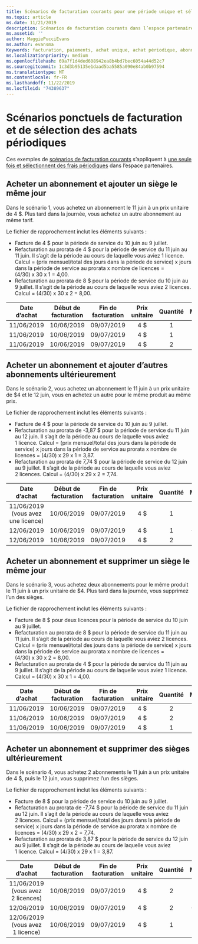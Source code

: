 ```yaml
---
title: Scénarios de facturation courants pour une période unique et sélection des achats récurrents | Espace partenaires
ms.topic: article
ms.date: 11/21/2019
description: Scénarios de facturation courants dans l’espace partenaires pour une période unique et sélectionnez des achats récurrents (tels que l’achat d’abonnements, l’ajout d’abonnements, l’ajout et la suppression de sièges).
ms.assetid: ''
author: MaggiePucciEvans
ms.author: evansma
Keywords: facturation, paiements, achat unique, achat périodique, abonnements, sièges
ms.localizationpriority: medium
ms.openlocfilehash: 69a7f1d4ded608942ea8b4bd7bec6054a44d52c7
ms.sourcegitcommit: 1c3d3b95135e1daad5ba5585a090e84ab0b97594
ms.translationtype: MT
ms.contentlocale: fr-FR
ms.lasthandoff: 11/22/2019
ms.locfileid: "74389637"
---
```

# <a name="one-time-and-select-recurring-purchase-billing-scenarios"></a>Scénarios ponctuels de facturation et de sélection des achats périodiques

Ces exemples de [scénarios de facturation courants](common-billing-scenarios.md) s’appliquent à [une seule fois et sélectionnent des frais périodiques](one-time-and-recurring-billing.md) dans l’espace partenaires.

## <a name="purchase-a-subscription-and-add-a-seat-on-the-same-day"></a>Acheter un abonnement et ajouter un siège le même jour

Dans le scénario 1, vous achetez un abonnement le 11 juin à un prix unitaire de 4 $. Plus tard dans la journée, vous achetez un autre abonnement au même tarif.

Le fichier de rapprochement inclut les éléments suivants :

- Facture de 4 $ pour la période de service du 10 juin au 9 juillet.
- Refacturation au prorata de 4 $ pour la période de service du 11 juin au 11 juin. Il s’agit de la période au cours de laquelle vous aviez 1 licence. Calcul = (prix mensuel/total des jours dans la période de service) x jours dans la période de service au prorata x nombre de licences = (4/30) x 30 x 1 = 4,00.
- Refacturation au prorata de 8 $ pour la période de service du 10 juin au 9 juillet. Il s’agit de la période au cours de laquelle vous aviez 2 licences. Calcul = (4/30) x 30 x 2 = 8,00.

|**Date d’achat**   |**Début de facturation** |**Fin de facturation**  |**Prix unitaire**  |**Quantité**  |**Montant** |**Type de facturation** |
|:------:|:------:|:------:|:------:|:------:|:------:|:-----:|
|11/06/2019      |10/06/2019   |09/07/2019         |4 $                |1                 |4 $            |Nouveau         |
|11/06/2019     | 10/06/2019    |09/07/2019        |4 $        |1        | -4 $       |addQuantity           |
|11/06/2019     | 10/06/2019    |09/07/2019        |4 $        | 2      |8 $         |addQuantity           |

## <a name="purchase-a-subscription-and-add-more-subscriptions-later"></a>Acheter un abonnement et ajouter d’autres abonnements ultérieurement

Dans le scénario 2, vous achetez un abonnement le 11 juin à un prix unitaire de $4 et le 12 juin, vous en achetez un autre pour le même produit au même prix.

Le fichier de rapprochement inclut les éléments suivants :

- Facture de 4 $ pour la période de service du 10 juin au 9 juillet.
- Refacturation au prorata de -3,87 $ pour la période de service du 11 juin au 12 juin. Il s’agit de la période au cours de laquelle vous aviez 1 licence. Calcul = (prix mensuel/total des jours dans la période de service) x jours dans la période de service au prorata x nombre de licences = (4/30) x 29 x 1 = 3,87.
- Refacturation au prorata de 7,74 $ pour la période de service du 12 juin au 9 juillet. Il s’agit de la période au cours de laquelle vous aviez 2 licences. Calcul = (4/30) x 29 x 2 = 7,74.

|**Date d’achat**   |**Début de facturation** |**Fin de facturation**  |**Prix unitaire**  |**Quantité**  |**Montant** |**Type de facturation** |
|:------:|:------:|:------:|:------:|:------:|:------:|:-----:|
|11/06/2019 (vous avez une licence)     |10/06/2019   |09/07/2019         |4 $         |1        |4 $            |Nouveau         |
|12/06/2019     | 10/06/2019    |09/07/2019        |4 $        |1        | -3,87 $       |addQuantity           |
|12/06/2019     | 10/06/2019    |09/07/2019        |4 $        | 2      |7,74 $       |addQuantity           |

## <a name="purchase-a-subscription-and-remove-a-seat-on-the-same-day"></a>Acheter un abonnement et supprimer un siège le même jour

Dans le scénario 3, vous achetez deux abonnements pour le même produit le 11 juin à un prix unitaire de $4. Plus tard dans la journée, vous supprimez l’un des sièges.  

Le fichier de rapprochement inclut les éléments suivants :

- Facture de 8 $ pour deux licences pour la période de service du 10 juin au 9 juillet.
- Refacturation au prorata de 8 $ pour la période de service du 11 juin au 11 juin. Il s’agit de la période au cours de laquelle vous aviez 2 licences. Calcul = (prix mensuel/total des jours dans la période de service) x jours dans la période de service au prorata x nombre de licences = (4/30) x 30 x 2 = 8,00.
- Refacturation au prorata de 4 $ pour la période de service du 11 juin au 9 juillet. Il s’agit de la période au cours de laquelle vous aviez 1 licence. Calcul = (4/30) x 30 x 1 = 4,00.

|**Date d’achat**   |**Début de facturation** |**Fin de facturation**  |**Prix unitaire**  |**Quantité**  |**Montant** |**Type de facturation** |
|:------:|:------:|:------:|:------:|:------:|:------:|:-----:|
|11/06/2019      |10/06/2019   |09/07/2019         |4 $                |2                 |8 $            |Nouveau         |
|11/06/2019     | 10/06/2019    |09/07/2019        |4 $        |2        | -8 $       |removeQuantity           |
|11/06/2019     | 10/06/2019    |09/07/2019        |4 $        | 1      |4 $         |removeQuantity           |

## <a name="purchase-a-subscription-and-remove-seats-later"></a>Acheter un abonnement et supprimer des sièges ultérieurement

Dans le scénario 4, vous achetez 2 abonnements le 11 juin à un prix unitaire de 4 $, puis le 12 juin, vous supprimez l’un des sièges.

Le fichier de rapprochement inclut les éléments suivants :

- Facture de 8 $ pour la période de service du 10 juin au 9 juillet.
- Refacturation au prorata de -7,74 $ pour la période de service du 11 juin au 12 juin. Il s’agit de la période au cours de laquelle vous aviez 2 licences. Calcul = (prix mensuel/total des jours dans la période de service) x jours dans la période de service au prorata x nombre de licences = (4/30) x 29 x 2 = 7,74.
- Refacturation au prorata de 3,87 $ pour la période de service du 12 juin au 9 juillet. Il s’agit de la période au cours de laquelle vous aviez 1 licence. Calcul = (4/30) x 29 x 1 = 3,87.

|**Date d’achat**   |**Début de facturation** |**Fin de facturation**  |**Prix unitaire**  |**Quantité**  |**Montant** |**Type de facturation** |
|:------:|:------:|:------:|:------:|:------:|:------:|:-----:|
|11/06/2019 (vous avez 2 licences)     |10/06/2019   |09/07/2019         |4 $         |2        |8 $       |Nouveau       |
|12/06/2019     | 10/06/2019    |09/07/2019        |4 $        |2        | -7,74 $       |removeQuantity           |
|12/06/2019 (vous avez 1 licence)    | 10/06/2019    |09/07/2019   |4 $    |1      |3,87 $    |removeQuantity |
